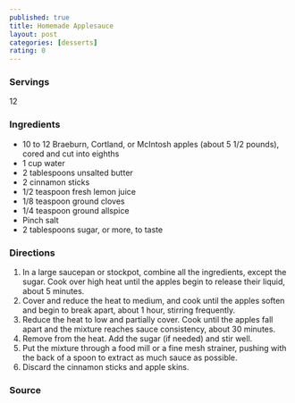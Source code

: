 ```yaml
---
published: true
title: Homemade Applesauce
layout: post
categories: [desserts]
rating: 0
---
```

### Servings
12

### Ingredients
- 10 to 12 Braeburn, Cortland, or McIntosh apples (about 5 1/2 pounds), cored and cut into eighths 
- 1 cup water 
- 2 tablespoons unsalted butter 
- 2 cinnamon sticks 
- 1/2 teaspoon fresh lemon juice 
- 1/8 teaspoon ground cloves 
- 1/4 teaspoon ground allspice 
- Pinch salt 
- 2 tablespoons sugar, or more, to taste

### Directions
1. In a large saucepan or stockpot, combine all the ingredients, except the sugar. Cook over high heat until the apples begin to release their liquid, about 5 minutes.
2. Cover and reduce the heat to medium, and cook until the apples soften and begin to break apart, about 1 hour, stirring frequently.
3. Reduce the heat to low and partially cover. Cook until the apples fall apart and the mixture reaches sauce consistency, about 30 minutes.
4. Remove from the heat. Add the sugar (if needed) and stir well.
5. Put the mixture through a food mill or a fine mesh strainer, pushing with the back of a spoon to extract as much sauce as possible.
6. Discard the cinnamon sticks and apple skins.

### Source

